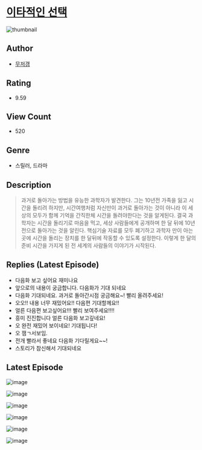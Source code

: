 # [이타적인 선택](https://comic.naver.com/challenge/list?titleId=809988)
![thumbnail](https://image-comic.pstatic.net/user_contents_data/challenge_comic/2023/05/23/358794/upload_7003485773154890553_480x623.jpeg)

## Author
- [무저갱](https://comic.naver.com/artistTitle?id=358794)

## Rating
- 9.59

## View Count
- 520

## Genre
- 스릴러, 드라마

## Description
> 과거로 돌아가는 방법을 유능한 과학자가 발견한다. 그는 10년전 가족을 잃고 시간을 돌리려 하지만, 시간여행처럼 자신만이 과거로 돌아가는 것이 아니라 이 세상의 모두가 함께 기억을 간직한체 시간을 돌려야한다는 것을 알게된다. 결국 과학자는 시간을 돌리기로 마음을 먹고, 세상 사람들에게 공개하며 한 달 뒤에 10년전으로 돌아가는 것을 알린다. 핵심기술 자료를 모두 폐기하고 과학자 만이 아는 곳에 시간을 돌리는 장치를 한 달뒤에 작동할 수 있도록 설정한다. 이렇게 한 달의 준비 시간을 가지게 된 전 세계의 사람들의 이야기가 시작된다.

## Replies (Latest Episode)
- 다음화 보고 싶어요 재미나요
- 앞으로의 내용이 궁금합니다. 다음화가 기대 되네요
- 다음화 기대되네요. 과거로 돌아간시점 궁금해요~! 빨리 올려주세요!
- 오오!! 내용 너무 재밌어요!! 다음편 기대할께요!!
- 얼른 다음편 보고싶어요!!! 빨리 보여주세요!!!!
- 흥미 진진합니다 얼른 다음화 보고깊네요!
- 오 완전 재밌어 보이네요! 기대됩니다!
- 오 잼ㄱ서보임.
- 전개 빨라서 좋네요 다음화 기다릴게요~~!
- 스토리가 참신해서 기대되네요

## Latest Episode
![image](https://image-comic.pstatic.net/user_contents_data/challenge_comic/2023/05/23/358794/upload_4050816561696944996.jpeg)

![image](https://image-comic.pstatic.net/user_contents_data/challenge_comic/2023/05/23/358794/upload_3905239014599702580.jpeg)

![image](https://image-comic.pstatic.net/user_contents_data/challenge_comic/2023/05/23/358794/upload_3977915844086936632.jpeg)

![image](https://image-comic.pstatic.net/user_contents_data/challenge_comic/2023/05/23/358794/upload_7077186239461668453.jpeg)

![image](https://image-comic.pstatic.net/user_contents_data/challenge_comic/2023/05/23/358794/upload_7221858682347403618.jpeg)

![image](https://image-comic.pstatic.net/user_contents_data/challenge_comic/2023/05/23/358794/upload_7365184421057685043.jpeg)
